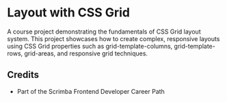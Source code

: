 # Layout with CSS Grid

A course project demonstrating the fundamentals of CSS Grid layout system. This project showcases how to create complex, responsive layouts using CSS Grid properties such as grid-template-columns, grid-template-rows, grid-areas, and responsive grid techniques.

## Credits

- Part of the Scrimba Frontend Developer Career Path
